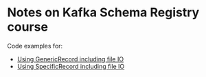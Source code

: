 # Notes on Kafka Schema Registry course

Code examples for:

* [Using GenericRecord including file IO](code/avro-examples/src/main/java/org/example/generic/GenericRecordExamples.java)
* [Using SpecificRecord including file IO](code/avro-examples/src/main/java/org/example/specific/SpecificRecordExamples.java)

